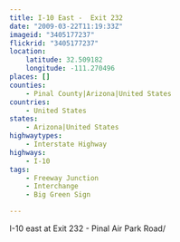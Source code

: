 ```yaml
---
title: I-10 East -  Exit 232
date: "2009-03-22T11:19:33Z"
imageid: "3405177237"
flickrid: "3405177237"
location:
    latitude: 32.509182
    longitude: -111.270496
places: []
counties:
    - Pinal County|Arizona|United States
countries:
    - United States
states:
    - Arizona|United States
highwaytypes:
    - Interstate Highway
highways:
    - I-10
tags:
    - Freeway Junction
    - Interchange
    - Big Green Sign

---
```

I-10 east at Exit 232 - Pinal Air Park Road/